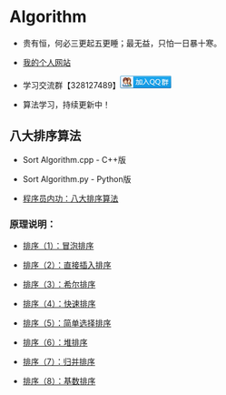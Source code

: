 # Algorithm

* 贵有恒，何必三更起五更睡；最无益，只怕一日暴十寒。<br>

* [我的个人网站](http://cuijiahua.com/ "悬停显示")<br>

* 学习交流群【328127489】<a target="_blank" href="//shang.qq.com/wpa/qunwpa?idkey=e70f3fcff3761450fda9b43eadc1910dac308a962ef9e3e87941cd2c681c4bb4"><img border="0" src="https://github.com/Jack-Cherish/Pictures/blob/master/qqgroup.png" alt="Coder" title="Coder"></a><br>

* 算法学习，持续更新中！<br>

## 八大排序算法

* Sort Algorithm.cpp - C++版<br>

* Sort Algorithm.py - Python版<br>

* [程序员内功：八大排序算法](http://cuijiahua.com/blog/2018/01/alogrithm_9.html "悬停显示")<br>

### 原理说明：

* [排序（1）：冒泡排序](http://cuijiahua.com/blog/2017/12/algorithm_1.html "悬停显示")<br>

* [排序（2）：直接插入排序](http://cuijiahua.com/blog/2017/12/algorithm_2.html "悬停显示")<br>

* [排序（3）：希尔排序](http://cuijiahua.com/blog/2017/12/algorithm_3.html "悬停显示")<br>

* [排序（4）：快速排序](http://cuijiahua.com/blog/2017/12/algorithm_4.html "悬停显示")<br>

* [排序（5）：简单选择排序](http://cuijiahua.com/blog/2017/12/algorithm_5.html "悬停显示")<br>

* [排序（6）：堆排序](http://cuijiahua.com/blog/2017/12/algorithm_6.html "悬停显示")<br>

* [排序（7）：归并排序](http://cuijiahua.com/blog/2018/01/algorithm_7.html "悬停显示")<br>

* [排序（8）：基数排序](http://cuijiahua.com/blog/2018/01/algorithm_8.html "悬停显示")<br>
